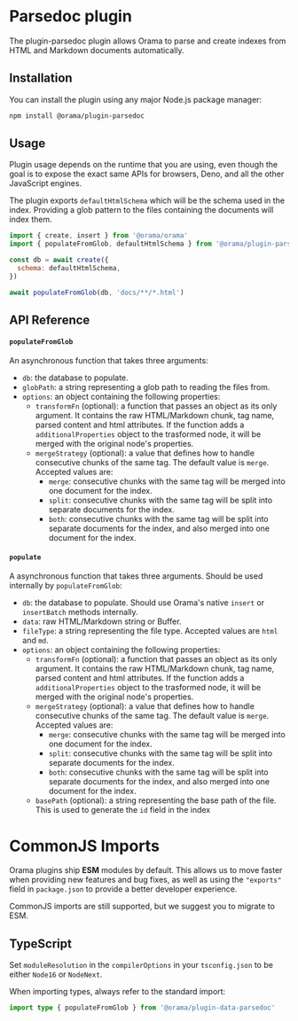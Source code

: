 # Parsedoc plugin

The plugin-parsedoc plugin allows Orama to parse and create indexes from HTML and Markdown documents automatically.

## Installation

You can install the plugin using any major Node.js package manager:

```bash copy 
npm install @orama/plugin-parsedoc 
```

## Usage

Plugin usage depends on the runtime that you are using, even though the goal is to expose the exact same APIs for browsers, Deno, and all the other JavaScript engines.

The plugin exports `defaultHtmlSchema` which will be the schema used in the index. Providing a glob pattern to the files containing the documents will index them.

```javascript copy
import { create, insert } from '@orama/orama'
import { populateFromGlob, defaultHtmlSchema } from '@orama/plugin-parsedoc'

const db = await create({
  schema: defaultHtmlSchema,
})

await populateFromGlob(db, 'docs/**/*.html')
```

## API Reference

#### `populateFromGlob`

An asynchronous function that takes three arguments:

- `db`: the database to populate.
- `globPath`: a string representing a glob path to reading the files from.
- `options`: an object containing the following properties:
  - `transformFn` (optional): a function that passes an object as its only argument. It contains the raw HTML/Markdown chunk, tag name, parsed content and html attributes.
    If the function adds a `additionalProperties` object to the trasformed node, it will be merged with the original node's properties.
  - `mergeStrategy` (optional): a value that defines how to handle consecutive chunks of the same tag. The default value is `merge`. Accepted values are:
    - `merge`: consecutive chunks with the same tag will be merged into one document for the index.
    - `split`: consecutive chunks with the same tag will be split into separate documents for the index.
    - `both`: consecutive chunks with the same tag will be split into separate documents for the index, and also merged into one document for the index.

#### `populate`

A asynchronous function that takes three arguments. Should be used internally by `populateFromGlob`:

- `db`: the database to populate. Should use Orama's native `insert` or `insertBatch` methods internally.
- `data`: raw HTML/Markdown string or Buffer.
- `fileType`: a string representing the file type. Accepted values are `html` and `md`.
- `options`: an object containing the following properties:
  - `transformFn` (optional): a function that passes an object as its only argument. It contains the raw HTML/Markdown chunk, tag name, parsed content and html attributes.
    If the function adds a `additionalProperties` object to the trasformed node, it will be merged with the original node's properties.
  - `mergeStrategy` (optional): a value that defines how to handle consecutive chunks of the same tag. The default value is `merge`. Accepted values are:
    - `merge`: consecutive chunks with the same tag will be merged into one document for the index.
    - `split`: consecutive chunks with the same tag will be split into separate documents for the index.
    - `both`: consecutive chunks with the same tag will be split into separate documents for the index, and also merged into one document for the index.
  - `basePath` (optional): a string representing the base path of the file. This is used to generate the `id` field in the index

# CommonJS Imports

Orama plugins ship **ESM** modules by default. This allows us to move faster when providing new features and bug fixes, as well as using the `"exports"` field in `package.json` to provide a better developer experience.

CommonJS imports are still supported, but we suggest you to migrate to ESM.

## TypeScript

Set `moduleResolution` in the `compilerOptions` in your `tsconfig.json` to be either `Node16` or `NodeNext`.

When importing types, always refer to the standard import:

```ts copy
import type { populateFromGlob } from '@orama/plugin-data-parsedoc'
```